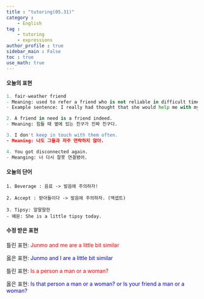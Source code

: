 ```yaml
---
title : "tutoring(05.31)"
category :
    - English
tag : 
    - tutoring
    - expressions
author_profile : true
sidebar_main : False  
toc : true 
use_math: true
---
```


#### 오늘의 표현

```py
1. fair-weather friend 
- Meaning: used to refer a friend who is not reliable in difficult times. 
- Example sentence: I really had thought that she would help me with my problem, but she is a fair-weather friend.

2. A friend in need is a friend indeed.
- Meaning: 힘들 때 옆에 있는 친구가 진짜 친구다. 

3. I don't keep in touch with them often. 
- Meaning: 나도 그들과 자주 연락하지 않아. 

4. You got disconnected again.
- Meanging: 너 다시 잘못 연결됐어.
```

#### 오늘의 단어

```
1. Beverage : 음료 -> 발음에 주의하자! 

2. Accept : 받아들이다 -> 발음에 주의하자. (액셉트)

3. Tipsy: 알딸딸한
- 예문: She is a little tipsy today.
```

#### 수정 받은 표현

틀린 표현: <span style="color:red">Junmo and me are a little bit similar</span>

옳은 표현: <span style="color:blue">Junmo and I are a little bit similar</span>

틀린 표현: <span style="color:red">Is a person a man or a woman?</span>

옳은 표현: <span style="color:blue">Is that person a man or a woman? or Is your friend a man or a woman?</span>